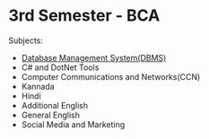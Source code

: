 # 3rd Semester - BCA

Subjects:

- [Database Management System(DBMS)](dbms/index.md)
- C# and DotNet Tools
- Computer Communications and Networks(CCN)
- Kannada
- Hindi
- Additional English
- General English
- Social Media and Marketing